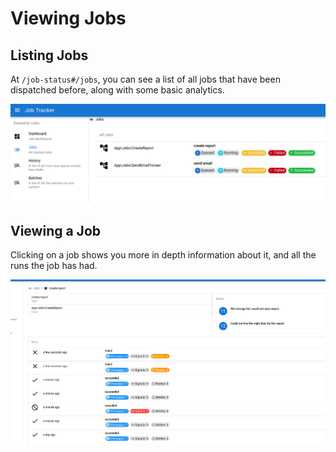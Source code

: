 # Viewing Jobs


## Listing Jobs

At `/job-status#/jobs`, you can see a list of all jobs that have been dispatched before, along with some basic analytics.

![List of Jobs](./../assets/images/dashboard/list-of-jobs.png)


## Viewing a Job

Clicking on a job shows you more in depth information about it, and all the runs the job has had.

![img.png](../assets/images/dashboard/view-job.png)

